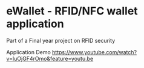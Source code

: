 # eWallet - RFID/NFC wallet application
Part of a Final year project on RFID security

Application Demo https://www.youtube.com/watch?v=IuOjGF4rOmo&feature=youtu.be
